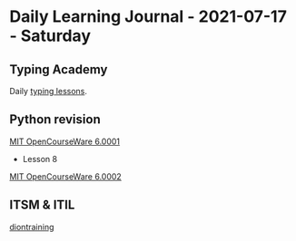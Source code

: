 # Daily Learning Journal - 2021-07-17 - Saturday

## Typing Academy

Daily [typing lessons](https://www.typing.academy/typing-tutor/lessons).

## Python revision

[MIT OpenCourseWare 6.0001](https://ocw.mit.edu/courses/electrical-engineering-and-computer-science/6-0001-introduction-to-computer-science-and-programming-in-python-fall-2016/lecture-slides-code/)

- Lesson 8

[MIT OpenCourseWare 6.0002](https://ocw.mit.edu/courses/electrical-engineering-and-computer-science/6-0002-introduction-to-computational-thinking-and-data-science-fall-2016/index.htm)

## ITSM & ITIL

[diontraining](https://www.diontraining.com/courses/)
